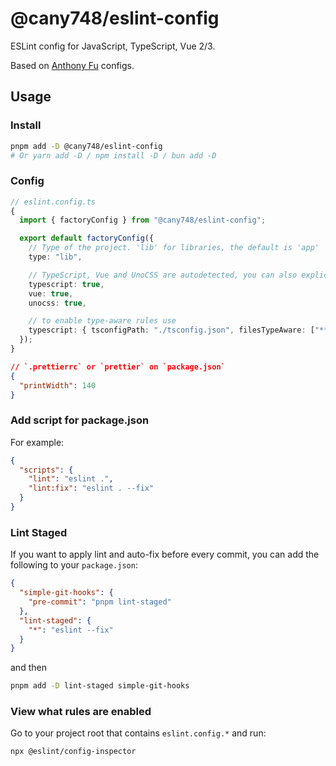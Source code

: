 # @cany748/eslint-config

ESLint config for JavaScript, TypeScript, Vue 2/3.

Based on [Anthony Fu](https://github.com/antfu/eslint-config) configs.

## Usage

### Install

```bash
pnpm add -D @cany748/eslint-config
# Or yarn add -D / npm install -D / bun add -D
```

### Config

```ts
// eslint.config.ts
{
  import { factoryConfig } from "@cany748/eslint-config";

  export default factoryConfig({
    // Type of the project. 'lib' for libraries, the default is 'app'
    type: "lib",

    // TypeScript, Vue and UnoCSS are autodetected, you can also explicitly enable them:
    typescript: true,
    vue: true,
    unocss: true,

    // to enable type-aware rules use
    typescript: { tsconfigPath: "./tsconfig.json", filesTypeAware: ["**/*.{ts,tsx,vue}"] },
  });
}
```

```json
// `.prettierrc` or `prettier` on `package.json`
{
  "printWidth": 140
}
```

### Add script for package.json

For example:

```json
{
  "scripts": {
    "lint": "eslint .",
    "lint:fix": "eslint . --fix"
  }
}
```

### Lint Staged

If you want to apply lint and auto-fix before every commit, you can add the following to your `package.json`:

```json
{
  "simple-git-hooks": {
    "pre-commit": "pnpm lint-staged"
  },
  "lint-staged": {
    "*": "eslint --fix"
  }
}
```

and then

```bash
pnpm add -D lint-staged simple-git-hooks
```

### View what rules are enabled

Go to your project root that contains `eslint.config.*` and run:

```bash
npx @eslint/config-inspector
```
